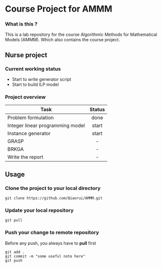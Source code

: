 # Course Project for AMMM
### What is this ?
This is a lab repository for the course Algorithmic Methods for Mathematical Models (AMMM). Which also contains the course project.

## Nurse project

### Current working status
* Start to write generator script
* Start to build ILP model

### Project overview
| Task                              | Status   |
| --------------------------------- | :------: |
| Problem formulation               | done     |
| Integer linear programming model  | start    |  
| Instance generator                | start    |
| GRASP                             |    -     |
| BRKGA                             |    -     |
| Write the report                  |    -     |


## Usage
### Clone the project to your local directory
```
git clone https://github.com/Qiaorui/AMMM.git
```
### Update your local repository
```
git pull
```
### Push your change to remote repository
Before any push, you always have to **pull** first
```
git add .
git commit -m "some useful note here"
git push
```
